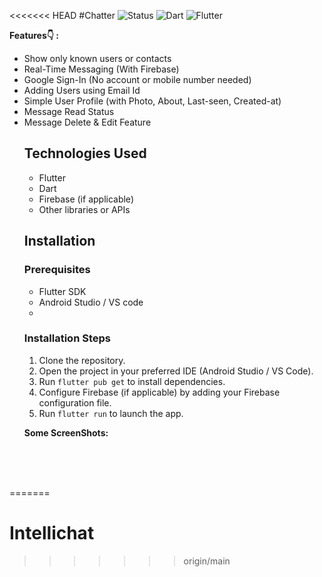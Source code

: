 <<<<<<< HEAD
#Chatter
![Status](https://img.shields.io/badge/Status-Active-brightgreen)
![Dart](https://img.shields.io/badge/dart-100%25-brightgreen)
![Flutter](https://img.shields.io/badge/Flutter-Cross%20Platform-blue)

 <b>Features👇 : </b>
<ul>
<li>Show only known users or contacts
<li>Real-Time Messaging (With Firebase)
<li>Google Sign-In (No account or mobile number needed)
<li>Adding Users using Email Id
<li>Simple User Profile (with Photo, About, Last-seen, Created-at)
<li>Message Read Status
<li>Message Delete & Edit Feature

## Technologies Used

- Flutter
- Dart
- Firebase (if applicable)
- Other libraries or APIs

 ## Installation

### Prerequisites

- Flutter SDK
- Android Studio / VS code
- 
### Installation Steps

1. Clone the repository.
2. Open the project in your preferred IDE (Android Studio / VS Code).
3. Run `flutter pub get` to install dependencies.
4. Configure Firebase (if applicable) by adding your Firebase configuration file.
5. Run `flutter run` to launch the app.




<b>Some ScreenShots:</b></br><br>
<kbd>

</kbd>
<br>
<br>
  

</ul>
  

=======
# Intellichat
>>>>>>> origin/main
